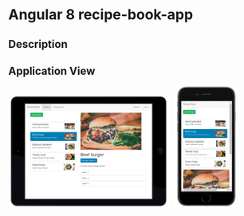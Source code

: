 # Angular 8  recipe-book-app

## Description

## Application View

<img src="https://raw.githubusercontent.com/kkosiorowska/recipe-book-app/master/src/assets/images/main-view.png" width="65%"> <img src="https://raw.githubusercontent.com/kkosiorowska/recipe-book-app/master/src/assets/images/main-mobile-view.png" width="25%">

